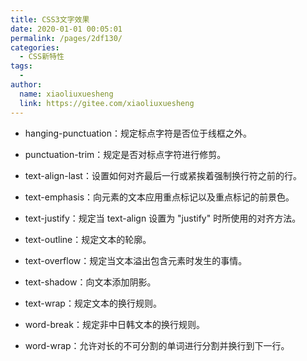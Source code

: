 ```yaml
---
title: CSS3文字效果
date: 2020-01-01 00:05:01
permalink: /pages/2df130/
categories:
  - CSS新特性
tags:
  - 
author: 
  name: xiaoliuxuesheng
  link: https://gitee.com/xiaoliuxuesheng
---
```

- hanging-punctuation：规定标点字符是否位于线框之外。

- punctuation-trim：规定是否对标点字符进行修剪。

- text-align-last：设置如何对齐最后一行或紧挨着强制换行符之前的行。

- text-emphasis：向元素的文本应用重点标记以及重点标记的前景色。

- text-justify：规定当 text-align 设置为 "justify" 时所使用的对齐方法。

- text-outline：规定文本的轮廓。

- text-overflow：规定当文本溢出包含元素时发生的事情。

- text-shadow：向文本添加阴影。

- text-wrap：规定文本的换行规则。

- word-break：规定非中日韩文本的换行规则。

- word-wrap：允许对长的不可分割的单词进行分割并换行到下一行。

  



